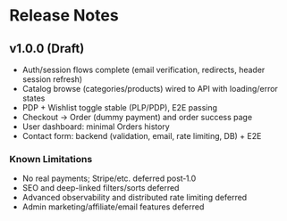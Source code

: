 # Release Notes

## v1.0.0 (Draft)
- Auth/session flows complete (email verification, redirects, header session refresh)
- Catalog browse (categories/products) wired to API with loading/error states
- PDP + Wishlist toggle stable (PLP/PDP), E2E passing
- Checkout → Order (dummy payment) and order success page
- User dashboard: minimal Orders history
- Contact form: backend (validation, email, rate limiting, DB) + E2E

### Known Limitations
- No real payments; Stripe/etc. deferred post‑1.0
- SEO and deep-linked filters/sorts deferred
- Advanced observability and distributed rate limiting deferred
- Admin marketing/affiliate/email features deferred
